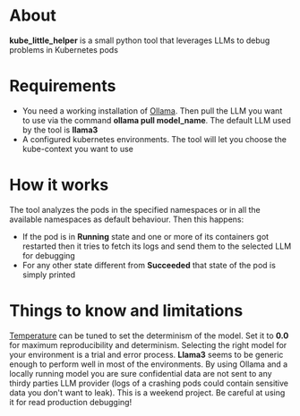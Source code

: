 # About
**kube_little_helper** is a small python tool that leverages LLMs to debug problems in Kubernetes pods

# Requirements
* You need a working installation of [Ollama](https://ollama.com). Then pull the LLM you want to use via the command **ollama pull model_name**. The default LLM used by the tool is **llama3**
* A configured kubernetes environments. The tool will let you choose the kube-context you want to use

# How it works
The tool analyzes the pods in the specified namespaces or in all the available namespaces as default behaviour. Then this happens:
* If the pod is in **Running** state and one or more of its containers got restarted then it tries to fetch its logs and send them to the selected LLM for debugging
* For any other state different from **Succeeded** that state of the pod is simply printed

# Things to know and limitations
[Temperature](https://www.promptingguide.ai/introduction/settings) can be tuned to set the determinism of the model. Set it to **0.0** for maximum reproducibility and determinism.
Selecting the right model for your environment is a trial and error process. **Llama3** seems to be generic enough to perform well in most of the environments. 
By using Ollama and a locally running model you are sure confidential data are not sent to any thirdy parties LLM provider (logs of a crashing pods could contain sensitive data you don't want to leak).
This is a weekend project. Be careful at using it for read production debugging!
